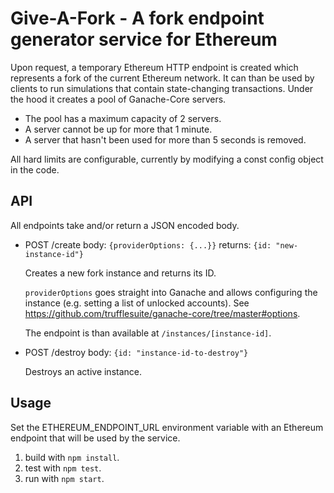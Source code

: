 # Give-A-Fork - A fork endpoint generator service for Ethereum

Upon request, a temporary Ethereum HTTP endpoint is created which represents a fork of the current Ethereum network. It can than be used by clients to run simulations that contain state-changing transactions.
Under the hood it creates a pool of Ganache-Core servers.
- The pool has a maximum capacity of 2 servers.
- A server cannot be up for more that 1 minute.
- A server that hasn't been used for more than 5 seconds is removed.

All hard limits are configurable, currently by modifying a const config object in the code.

## API
All endpoints take and/or return a JSON encoded body.

- POST /create 
  body: `{providerOptions: {...}}` 
  returns: `{id: "new-instance-id"}`

  Creates a new fork instance and returns its ID. 
  
  `providerOptions` goes straight into Ganache and allows configuring the instance (e.g. setting a list of unlocked accounts). See https://github.com/trufflesuite/ganache-core/tree/master#options.
  
  The endpoint is than available at `/instances/[instance-id]`.

- POST /destroy
  body: `{id: "instance-id-to-destroy"}` 

  Destroys an active instance. 
  
## Usage

Set the ETHEREUM_ENDPOINT_URL environment variable with an Ethereum endpoint that will be used by the service.

1. build with `npm install`.
2. test with `npm test`.
3. run with `npm start`.
